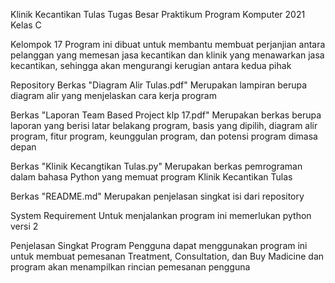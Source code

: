 Klinik Kecantikan Tulas
Tugas Besar Praktikum Program Komputer 2021 Kelas C

Kelompok 17
Program ini dibuat untuk membantu membuat perjanjian 
antara pelanggan yang memesan jasa kecantikan dan klinik 
yang menawarkan jasa kecantikan, sehingga akan mengurangi 
kerugian antara kedua pihak

Repository
Berkas "Diagram Alir Tulas.pdf"
Merupakan lampiran berupa diagram alir yang 
menjelaskan cara kerja program

Berkas "Laporan Team Based Project klp 17.pdf"
Merupakan berkas berupa laporan yang berisi 
latar belakang program, basis yang dipilih,
diagram alir program, fitur program,
keunggulan program, dan potensi program dimasa depan

Berkas "Klinik Kecangtikan Tulas.py" 
Merupakan berkas pemrograman dalam bahasa Python yang 
memuat program Klinik Kecantikan Tulas

Berkas "README.md"
Merupakan penjelasan singkat isi dari repository
 
System Requirement
Untuk menjalankan program ini memerlukan python versi 2

Penjelasan Singkat Program
Pengguna dapat menggunakan program ini untuk
membuat pemesanan Treatment, Consultation, dan Buy Madicine
dan program akan menampilkan rincian pemesanan pengguna
